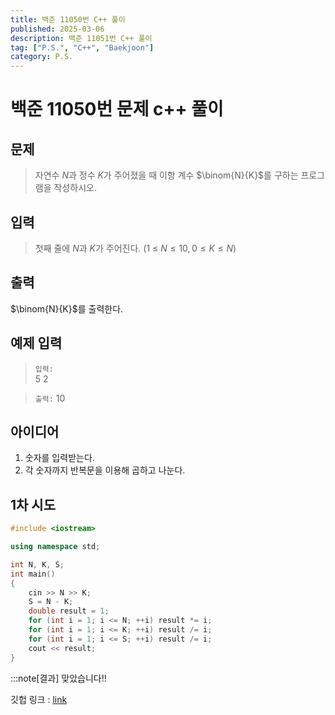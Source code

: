 ```yaml
---
title: 백준 11050번 C++ 풀이
published: 2025-03-06
description: 백준 11051번 C++ 풀이
tag: ["P.S.", "C++", "Baekjoon"]
category: P.S.
---
```


# 백준 11050번 문제 c++ 풀이

## 문제 

> 자연수 
$N$과 정수 
$K$가 주어졌을 때 이항 계수 
$\binom{N}{K}$를 구하는 프로그램을 작성하시오.

## 입력

> 첫째 줄에 
$N$과 
$K$가 주어진다. (1 ≤ 
$N ≤ 10, 0 ≤ 
K ≤ 
N$)

## 출력

> 
$\binom{N}{K}$를 출력한다.

## 예제 입력

> `입력:`  
> 5 2

>`출력:`
> 10
## 아이디어

1. 숫자를 입력받는다.
2. 각 숫자까지 반복문을 이용해 곱하고 나눈다.

## 1차 시도

```cpp
#include <iostream>

using namespace std;

int N, K, S;
int main()
{
    cin >> N >> K;
    S = N - K;
    double result = 1;
    for (int i = 1; i <= N; ++i) result *= i;
    for (int i = 1; i <= K; ++i) result /= i;
    for (int i = 1; i <= S; ++i) result /= i;
    cout << result;
}
```

:::note[결과]
맞았습니다!!


깃헙 링크 : [link](https://github.com/Ushio-Hayase/Baekjoon/tree/main/%EB%B0%B1%EC%A4%80/Bronze/11050.%E2%80%85%EC%9D%B4%ED%95%AD%E2%80%85%EA%B3%84%EC%88%98%E2%80%851)